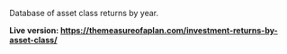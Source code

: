 Database of asset class returns by year.

**Live version: https://themeasureofaplan.com/investment-returns-by-asset-class/**